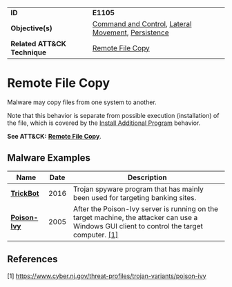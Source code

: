 |||
|---------|------------------------|
|**ID**|**E1105**|
|**Objective(s)**|[Command and Control](../command-and-control), [Lateral Movement](../lateral-movement), [Persistence](../persistence)|
|**Related ATT&CK Technique**|[Remote File Copy](https://attack.mitre.org/techniques/T1105/)|

Remote File Copy
================
Malware may copy files from one system to another. 

Note that this behavior is separate from possible execution (installation) of the file, which is covered by the [Install Additional Program](../execution/install-prog.md) behavior. 

**See ATT&CK:** [**Remote File Copy**](https://attack.mitre.org/techniques/T1105/).

Malware Examples
----------------
|Name|Date|Description|
|-----------------------------|-----------|-----------------------------|
|[**TrickBot**](../xample-malware/trickbot.md)|2016|Trojan spyware program that has mainly been used for targeting banking sites.|
|[**Poison-Ivy**](../xample-malware/poison-ivy.md)|2005|After the Poison-Ivy server is running on the target machine, the attacker can use a Windows GUI client to control the target computer. [[1]](#1)|

References
----------
<a name="1">[1]</a> https://www.cyber.nj.gov/threat-profiles/trojan-variants/poison-ivy
